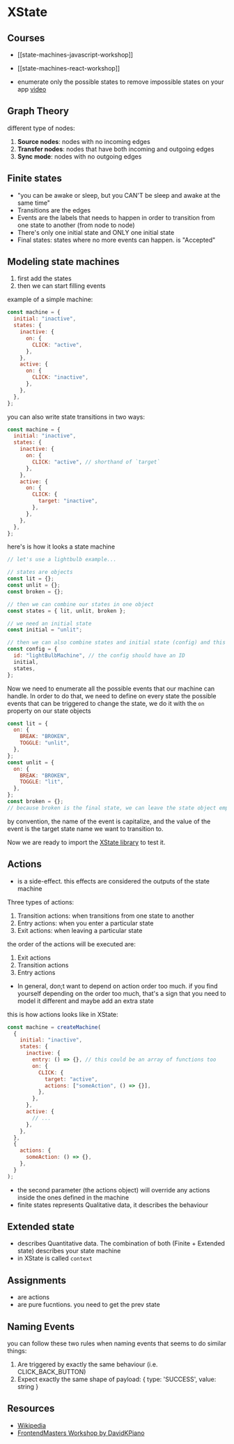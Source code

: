 # XState

## Courses

- [[state-machines-javascript-workshop]]
- [[state-machines-react-workshop]]

- enumerate only the possible states to remove impossible states on your app [video](https://egghead.io/lessons/javascript-eliminate-boolean-explosion-by-enumerating-states)

## Graph Theory

different type of nodes:

1. **Source nodes**: nodes with no incoming edges
2. **Transfer nodes**: nodes that have both incoming and outgoing edges
3. **Sync mode**: nodes with no outgoing edges

## Finite states

- "you can be awake or sleep, but you CAN'T be sleep and awake at the same time"
- Transitions are the edges
- Events are the labels that needs to happen in order to transition from one state to another (from node to node)
- There's only one initial state and ONLY one initial state
- Final states: states where no more events can happen. is "Accepted"

## Modeling state machines

1. first add the states
2. then we can start filling events

example of a simple machine:

```js title=state-machine.js
const machine = {
  initial: "inactive",
  states: {
    inactive: {
      on: {
        CLICK: "active",
      },
    },
    active: {
      on: {
        CLICK: "inactive",
      },
    },
  },
};
```

you can also write state transitions in two ways:

```js
const machine = {
  initial: "inactive",
  states: {
    inactive: {
      on: {
        CLICK: "active", // shorthand of `target`
      },
    },
    active: {
      on: {
        CLICK: {
          target: "inactive",
        },
      },
    },
  },
};
```

here's is how it looks a state machine

```js
// let's use a lightbulb example...

// states are objects
const lit = {};
const unlit = {};
const broken = {};

// then we can combine our states in one object
const states = { lit, unlit, broken };

// we need an initial state
const initial = "unlit";

// then we can also combine states and initial state (config) and this is what we can pass to our state machine
const config = {
  id: "lightBulbMachine", // the config should have an ID
  initial,
  states,
};
```

Now we need to enumerate all the possible events that our machine can handle. In order to do that, we need to define on every state the possible events that can be triggered to change the state, we do it with the `on` property on our state objects

```js
const lit = {
  on: {
    BREAK: "BROKEN",
    TOGGLE: "unlit",
  },
};
const unlit = {
  on: {
    BREAK: "BROKEN",
    TOGGLE: "lit",
  },
};
const broken = {};
// because broken is the final state, we can leave the state object empty, but we can also add a `type: 'final'` on it to make it more explicit
```

by convention, the name of the event is capitalize, and the value of the event is the target state name we want to transition to.

Now we are ready to import the [XState library](https://github.com/davidkpiano/xstate) to test it.

## Actions

- is a side-effect. this effects are considered the outputs of the state machine

Three types of actions:

1. Transition actions: when transitions from one state to another
2. Entry actions: when you enter a particular state
3. Exit actions: when leaving a particular state

the order of the actions will be executed are:

1. Exit actions
2. Transition actions
3. Entry actions

- In general, don;t want to depend on action order too much. if you find yourself depending on the order too much, that's a sign that you need to model it different and maybe add an extra state

this is how actions looks like in XState:

```js
const machine = createMachine(
  {
    initial: "inactive",
    states: {
      inactive: {
        entry: () => {}, // this could be an array of functions too
        on: {
          CLICK: {
            target: "active",
            actions: ["someAction", () => {}],
          },
        },
      },
      active: {
        // ...
      },
    },
  },
  {
    actions: {
      someAction: () => {},
    },
  }
);
```

- the second parameter (the actions object) will override any actions inside the ones defined in the machine
- finite states represents Qualitative data, it describes the behaviour

## Extended state

- describes Quantitative data. The combination of both (Finite + Extended state) describes your state machine
- in XState is called `context`

## Assignments

- are actions
- are pure fucntions. you need to get the prev state

## Naming Events

you can follow these two rules when naming events that seems to do similar things:

1. Are triggered by exactly the same behaviour (i.e. CLICK_BACK_BUTTON)
2. Expect exactly the same shape of payload: { type: 'SUCCESS', value: string }

## Resources

- [Wikipedia](https://en.wikipedia.org/wiki/Finite-state_machine)
- [FrontendMasters Workshop by DavidKPiano](https://frontendmasters.com/workshops/state-machines-xstate/)


